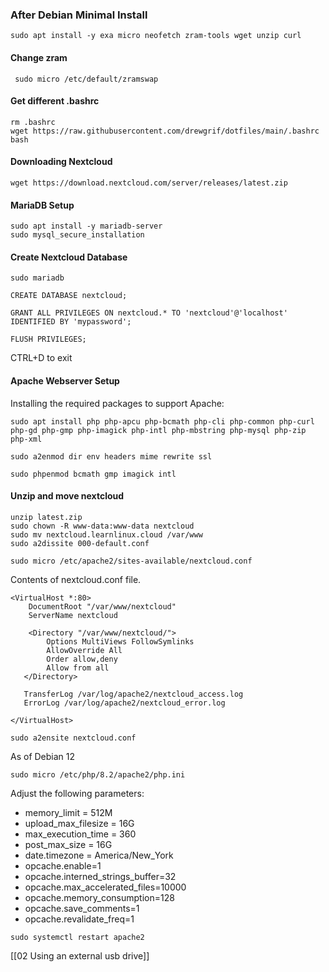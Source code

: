### After Debian Minimal Install

``` shell
sudo apt install -y exa micro neofetch zram-tools wget unzip curl
```

#### Change zram

```shell
 sudo micro /etc/default/zramswap
 ```
 #### Get different .bashrc
 ```shell
 rm .bashrc
 wget https://raw.githubusercontent.com/drewgrif/dotfiles/main/.bashrc
 bash
 ```
 
#### Downloading Nextcloud

```shell
wget https://download.nextcloud.com/server/releases/latest.zip
```

#### MariaDB Setup

```shell
sudo apt install -y mariadb-server
sudo mysql_secure_installation
```

#### Create Nextcloud Database

```shell
sudo mariadb
```

```shell
CREATE DATABASE nextcloud;
```
```shell
GRANT ALL PRIVILEGES ON nextcloud.* TO 'nextcloud'@'localhost' IDENTIFIED BY 'mypassword';
```
```shell
FLUSH PRIVILEGES;
```
CTRL+D to exit

#### Apache Webserver Setup

Installing the required packages to support Apache:

``` shell
sudo apt install php php-apcu php-bcmath php-cli php-common php-curl php-gd php-gmp php-imagick php-intl php-mbstring php-mysql php-zip php-xml
```
```shell
sudo a2enmod dir env headers mime rewrite ssl
```
```shell
sudo phpenmod bcmath gmp imagick intl
```

#### Unzip and move nextcloud

```shell
unzip latest.zip
sudo chown -R www-data:www-data nextcloud
sudo mv nextcloud.learnlinux.cloud /var/www
sudo a2dissite 000-default.conf
```
```shell
sudo micro /etc/apache2/sites-available/nextcloud.conf
```
Contents of nextcloud.conf file.
```
<VirtualHost *:80>
    DocumentRoot "/var/www/nextcloud"
    ServerName nextcloud

    <Directory "/var/www/nextcloud/">
        Options MultiViews FollowSymlinks
        AllowOverride All
        Order allow,deny
        Allow from all
   </Directory>

   TransferLog /var/log/apache2/nextcloud_access.log
   ErrorLog /var/log/apache2/nextcloud_error.log

</VirtualHost>
```

```shell
sudo a2ensite nextcloud.conf
```

As of Debian 12
``` shell
sudo micro /etc/php/8.2/apache2/php.ini
```

Adjust the following parameters:

* memory_limit = 512M
* upload_max_filesize = 16G
* max_execution_time = 360
* post_max_size = 16G
* date.timezone = America/New_York
* opcache.enable=1
* opcache.interned_strings_buffer=32
* opcache.max_accelerated_files=10000
* opcache.memory_consumption=128
* opcache.save_comments=1
* opcache.revalidate_freq=1

```shell
sudo systemctl restart apache2
```

[[02 Using an external usb drive]]